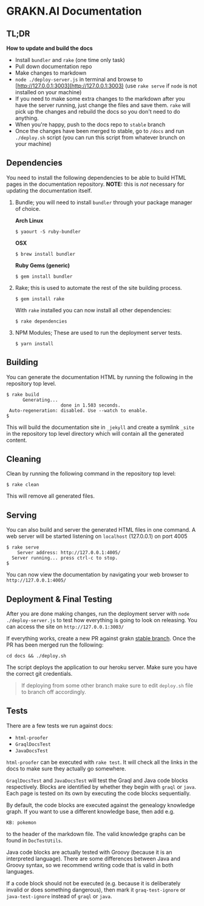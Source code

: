 # GRAKN.AI Documentation

## TL;DR

**How to update and build the docs**

* Install `bundler` and `rake` (one time only task)
* Pull down documentation repo
* Make changes to markdown
* `node ./deploy-server.js` in terminal and browse to [http://127.0.0.1:3003](http://127.0.0.1:3003) (use `rake serve` if `node` is not installed on your machine)
* If you need to make some extra changes to the markdown after you have the server running, just change the files and save them. `rake` will pick up the changes and rebuild the docs so you don't need to do anything.
* When you're happy, push to the docs repo to `stable` branch
* Once the changes have been merged to stable, go to `/docs` and run `./deploy.sh` script (you can run this script from whatever brunch on your machine)

## Dependencies

You need to install the following dependencies to be able to build HTML pages in the documentation repository. **NOTE:** this is *not* necessary for updating the documentation itself.

1. Bundle; you will need to install `bundler` through your package manager of choice.

    **Arch Linux**
    ```
    $ yaourt -S ruby-bundler
    ```

    **OSX**
    ```
    $ brew install bundler
    ```

    **Ruby Gems (generic)**
    ```
    $ gem install bundler
    ```

2. Rake; this is used to automate the rest of the site building process.
    ```
    $ gem install rake
    ```

    With `rake` installed you can now install all other dependencies:
    ```
    $ rake dependencies
    ```

3. NPM Modules; These are used to run the deployment server tests.
    ```
    $ yarn install
    ```

## Building

You can generate the documentation HTML by running the following in the repository top level.
```
$ rake build
      Generating...
                    done in 1.503 seconds.
 Auto-regeneration: disabled. Use --watch to enable.
$
```

This will build the documentation site in `_jekyll` and create a symlink `_site` in the repository top level directory which will contain all the generated content.

## Cleaning

Clean by running the following command in the repository top level:
```
$ rake clean
```

This will remove all generated files.

## Serving

You can also build and server the generated HTML files in one command. A web
server will be started listening on `localhost` (127.0.0.1) on port 4005

```
$ rake serve
    Server address: http://127.0.0.1:4005/
  Server running... press ctrl-c to stop.
$
```

You can now view the documentation by navigating your web browser to `http://127.0.0.1:4005/`

## Deployment & Final Testing
After you are done making changes, run the deployment server with ```node ./deploy-server.js``` to test how everything is going to look on releasing.
You can access the site on `http://127.0.0.1:3003/`

If everything works, create a new PR against grakn [stable branch](https://github.com/graknlabs/grakn/tree/stable).
Once the PR has been merged run the following:
```
cd docs && ./deploy.sh
```
The script deploys the application to our heroku server. Make sure you have the correct git credentials.

> If deploying from some other branch make sure to edit `deploy.sh` file to branch off accordingly.

## Tests

There are a few tests we run against docs:

- `html-proofer`
- `GraqlDocsTest`
- `JavaDocsTest`

`html-proofer` can be executed with `rake test`. It will check all the links in the docs to make sure they actually go
somewhere.

`GraqlDocsTest` and `JavaDocsTest` will test the Graql and Java code blocks respectively. Blocks are identified by
whether they begin with `graql` or `java`. Each page is tested on its own by executing the code blocks sequentially.

By default, the code blocks are executed against the genealogy knowledge graph. If you want to use a different knowledge
base, then add e.g.
```
KB: pokemon
```
to the header of the markdown file. The valid knowledge graphs can be found in `DocTestUtils`.

Java code blocks are actually tested with Groovy (because it is an interpreted language). There are some differences
between Java and Groovy syntax, so we recommend writing code that is valid in both languages.

If a code block should not be executed (e.g. because it is deliberately invalid or does something dangerous), then mark
it `graq-test-ignore` or `java-test-ignore` instead of `graql` or `java`.
